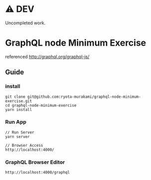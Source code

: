 # ⚠️ DEV
Uncompleted work.

# GraphQL node Minimum Exercise

referenced
http://graphql.org/graphql-js/

## Guide

### install
```
git clone git@github.com:ryota-murakami/graphql-node-minimum-exercise.git
cd graphql-node-minimum-exercise
yarn install
```

### Run App
```
// Run Server
yarn server

// Browser Access
http://localhost:4000/
```

### GraphQL Browser Editor
```
http://localhost:4000/graphql
```
